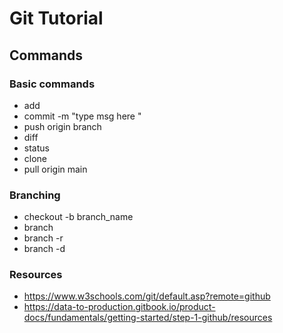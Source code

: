 # Git Tutorial

## Commands

### Basic commands 
- add 
- commit -m "type msg here "
- push origin branch
- diff
- status
- clone
- pull origin main


### Branching 
- checkout -b branch_name
- branch 
- branch -r
- branch -d

### Resources
- https://www.w3schools.com/git/default.asp?remote=github
- https://data-to-production.gitbook.io/product-docs/fundamentals/getting-started/step-1-github/resources
